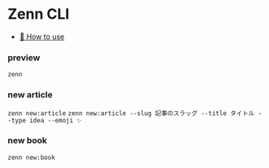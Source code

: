 # Zenn CLI

* [📘 How to use](https://zenn.dev/zenn/articles/zenn-cli-guide)

### preview
```zenn```
### new article
```zenn new:article```
```zenn new:article --slug 記事のスラッグ --title タイトル --type idea --emoji ✨```

### new book
```zenn new:book```
``````